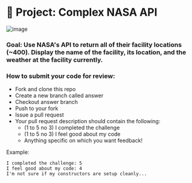 # 🚀 Project: Complex NASA API

![image](https://user-images.githubusercontent.com/112201564/196259882-471978f3-87a7-4629-ac1a-c2d22bcb5387.png)

### Goal: Use NASA's API to return all of their facility locations (~400). Display the name of the facility, its location, and the weather at the facility currently. 

### How to submit your code for review:

- Fork and clone this repo
- Create a new branch called answer
- Checkout answer branch
- Push to your fork
- Issue a pull request
- Your pull request description should contain the following:
  - (1 to 5 no 3) I completed the challenge
  - (1 to 5 no 3) I feel good about my code
  - Anything specific on which you want feedback!

Example:
```
I completed the challenge: 5
I feel good about my code: 4
I'm not sure if my constructors are setup cleanly...
```
